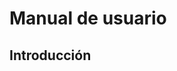 # Manual de usuario

## Introducción

[//]: # (<figure markdown>)

[//]: # (![emit2]&#40;../img/salir_del_sistema.png&#41;{ loading=lazy, width="380", align=left })

[//]: # (<figcaption>Salir del sistema</figcaption>)

[//]: # (</figure markdown>)
